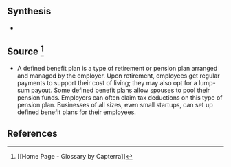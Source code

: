 ## Synthesis
- 
## Source [^1]
- A defined benefit plan is a type of retirement or pension plan arranged and managed by the employer. Upon retirement, employees get regular payments to support their cost of living; they may also opt for a lump-sum payout. Some defined benefit plans allow spouses to pool their pension funds. Employers can often claim tax deductions on this type of pension plan. Businesses of all sizes, even small startups, can set up defined benefit plans for their employees.
## References

[^1]: [[Home Page - Glossary by Capterra]]